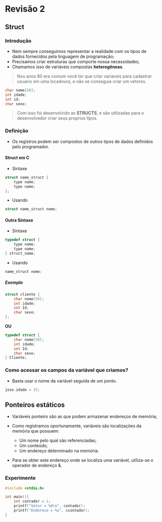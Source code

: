# Revisão 2

## Struct

### Introdução

- Nem sempre conseguimos representar a realidade com os tipos de dados fornecidos pela linguagem de programação;
- Precisamos criar estruturas que comporte nossa necessidades;
- Chamamos isso de variáveis compostas **heterogêneas**.

> Nos anos 80 era comum você ter que criar variaveis para cadastrar usuario em uma locadoura, e não se conseguia criar um vetores.
```c
char nome[50];
int idade;
int id;
char sexo;
```

> Com isso foi desenvolvido as **STRUCTS**, e são utilizadas para o desenvolvedor criar seus proprios tipos.

### Definição

- Os registros podem ser compostos de outros tipos de dados definidos pelo programador.

#### Struct em C

- Sintaxe
```c
struct name_struct {
	type name;
	type name;
};
```

- Usando
```c
struct name_struct nome;
```

#### Outra Sintaxe

- Sintaxe
```c
typedef struct {
	type name;
	type name;
} struct_name;
```

- Usando
```c
name_struct nome;
```


##### Exemplo

```c
struct cliente {
	char nome[50];
	int idade;
	int Id;
	char sexo;
};
```
**OU**

```c
typedef struct {
	char nome[50];
	int idade;
	int Id;
	char sexo;
} Cliente;
```

### Como acessar os campos da variável que criamos?

- Basta usar o nome da variável seguida de um ponto.

```c
jose.idade = 35;
```

## Ponteiros estáticos

- Variáveis ponteiro são as que podem armazenar endereços de memória;
- Como registramos oportunamente, variáveis são localizações da memória que possuem:
	- Um nome pelo qual são referenciadas;
	- Um conteúdo;
	- Um endereço determinado na memória.

- Para se obter este endereço onde se localiza uma variável, utiliza-se o operador de endereço &.

### Experimente

```c
#include <stdio.h>

int main(){
	int contador = 1;
	printf("Valor = %d\n", contador);
	printf("Endereco = %x", &contador);
}
```


